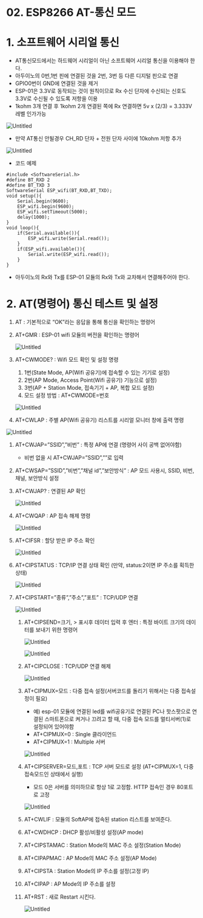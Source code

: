 # 02. ESP8266 AT-통신 모드

# 1. 소프트웨어 시리얼 통신

- AT통신모드에서는 하드웨어 시리얼이 아닌 소프트웨어 시리얼 통신을 이용해야 한다.
- 아두이노의 0번,1번 핀에 연결된 것을 2번, 3번 등 다른 디지털 핀으로 연결
- GPIO0번이 GND에 연결된 것을 제거
- ESP-01은 3.3V로 동작되는 것이 원칙이므로 Rx 수신 단자에 수신되는 신호도 3.3V로 수신될 수 있도록 저항을 이용
- 1kohm 3개 연결 후 1kohm 2개 연결된 쪽에 Rx 연결하면 5v x (2/3) = 3.333V 레벨 인가가능

![Untitled](/NALDA_embedded/2.%20Toilet/ESP8266/02_esp8266_wifi_img/Untitled.png)

- 만약 AT통신 안될경우 CH_RD 단자 + 전원 단자 사이에 10kohm 저항 추가

![Untitled](/NALDA_embedded/2.%20Toilet/ESP8266/02_esp8266_wifi_img/Untitled%201.png)

- 코드 예제

```arduino
#include <SoftwareSerial.h>
#define BT_RXD 2
#define BT_TXD 3
SoftwareSerial ESP_wifi(BT_RXD,BT_TXD);
void setup(){
	Serial.begin(9600);
	ESP_wifi.begin(9600);
	ESP_wifi.setTimeout(5000);
	delay(1000);
}
void loop(){
	if(Serial.available()){
		ESP_wifi.write(Serial.read());
	}
	if(ESP_wifi.available()){
		Serial.write(ESP_wifi.read());
	}
}
```

- 아두이노의 Rx와 Tx를 ESP-01 모듈의 Rx와 Tx와 교차해서 연결해주어야 한다.

# 2. AT(명령어) 통신 테스트 및 설정

1. AT : 기본적으로 “OK”라는 응답을 통해 통신을 확인하는 명령어
2. AT+GMR : ESP-01 wifi 모듈의 버전을 확인하는 명령어
    
    ![Untitled](/NALDA_embedded/2.%20Toilet/ESP8266/02_esp8266_wifi_img/Untitled%202.png)
    
3. AT+CWMODE? : Wifi 모드 확인 및 설정 명령
    1. 1번(State Mode, AP(Wifi 공유기)에 접속할 수 있는 기기로 설정)
    2. 2번(AP Mode, Access Point(Wifi 공유기) 기능으로 설정)
    3. 3번(AP + Station Mode, 접속기기 + AP, 복합 모드 설정)
    4. 모드 설정 방법 : AT+CWMODE=번호
    
    ![Untitled](/NALDA_embedded/2.%20Toilet/ESP8266/02_esp8266_wifi_img/Untitled%203.png)
    
4. AT+CWLAP : 주별 AP(Wifi 공유기) 리스트를 시리얼 모니터 창에 출력 명령

![Untitled](/NALDA_embedded/2.%20Toilet/ESP8266/02_esp8266_wifi_img/Untitled%204.png)

1. AT+CWJAP=”SSID”,”비번” : 특정 AP에 연결 (명령어 사이 공백 없어야함)
    - 비번 없을 시 AT+CWJAP=”SSID”,””로 입력
2. AT+CWSAP=”SSID”,”비번”,”채널 id”,”보안방식” : AP 모드 사용시, SSID, 비번, 채널, 보안방식 설정
3. AT+CWJAP? : 연결된 AP 확인
    
    ![Untitled](/NALDA_embedded/2.%20Toilet/ESP8266/02_esp8266_wifi_img/Untitled%205.png)
    
4. AT+CWQAP : AP 접속 해제 명령
    
    ![Untitled](/NALDA_embedded/2.%20Toilet/ESP8266/02_esp8266_wifi_img/Untitled%206.png)
    
5. AT+CIFSR : 할당 받은 IP 주소 확인
    
    ![Untitled](/NALDA_embedded/2.%20Toilet/ESP8266/02_esp8266_wifi_img/Untitled%207.png)
    
6. AT+CIPSTATUS : TCP/IP 연결 상태 확인 (만약, status:2이면 IP 주소를 획득한 상태)
    
    ![Untitled](/NALDA_embedded/2.%20Toilet/ESP8266/02_esp8266_wifi_img/Untitled%208.png)
    
7. AT+CIPSTART=”종류”,”주소”,”포트” : TCP/UDP 연결
    
    ![Untitled](/NALDA_embedded/2.%20Toilet/ESP8266/02_esp8266_wifi_img/Untitled%209.png)
    
    1. AT+CIPSEND=크기, > 표시후 데이터 입력 후 엔터 : 특정 바이트 크기의 데이터를 보내기 위한 명령어
        
        ![Untitled](/NALDA_embedded/2.%20Toilet/ESP8266/02_esp8266_wifi_img/Untitled%2010.png)
        
        ![Untitled](/NALDA_embedded/2.%20Toilet/ESP8266/02_esp8266_wifi_img/Untitled%2011.png)
        
    2. AT+CIPCLOSE : TCP/UDP 연결 해제
        
        ![Untitled](/NALDA_embedded/2.%20Toilet/ESP8266/02_esp8266_wifi_img/Untitled%2012.png)
        
    3. AT+CIPMUX=모드 : 다중 접속 설정(서버코드를 돌리기 위해서는 다중 접속설정이 필요)
        - 예) esp-01 모듈에 연결된 led를 wifi공유기로 연결된 PC나 핫스팟으로 연결된 스마트폰으로 켜거나 끄려고 할 때, 다중 접속 모드를 멀티서버(1)로 설정되어 있어야함
        - AT+CIPMUX=0 : Single 클라이언드
        - AT+CIPMUX=1 : Multiple 서버
        
        ![Untitled](/NALDA_embedded/2.%20Toilet/ESP8266/02_esp8266_wifi_img/Untitled%2013.png)
        
    4. AT+CIPSERVER=모드,포트 : TCP 서버 모드로 설정 (AT+CIPMUX=1, 다중접속모드인 상태에서 실행)
        - 모드 0은 서버를 의미하므로 항상 1로 고정함. HTTP 접속인 경우 80포트로 고정
        
        ![Untitled](/NALDA_embedded/2.%20Toilet/ESP8266/02_esp8266_wifi_img/Untitled%2014.png)
        
    5. AT+CWLIF : 모듈의 SoftAP에 접속된 station 리스트를 보여준다.
    6. AT+CWDHCP : DHCP 활성/비활성 설정(AP mode)
    7. AT+CIPSTAMAC : Station Mode의 MAC 주소 설정(Station Mode)
    8. AT+CIPAPMAC : AP Mode의 MAC 주소 설정(AP Mode)
    9. AT+CIPSTA : Station Mode의 IP 주소를 설정(고정 IP)
    10. AT+CIPAP : AP Mode의 IP 주소를 설정
    11. AT+RST : 새로 Restart 시킨다. 
        
        ![Untitled](/NALDA_embedded/2.%20Toilet/ESP8266/02_esp8266_wifi_img/Untitled%2015.png)